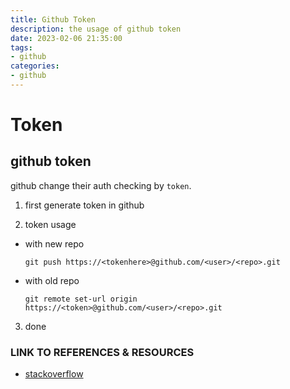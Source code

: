 ```yaml
---
title: Github Token
description: the usage of github token
date: 2023-02-06 21:35:00
tags:
- github
categories:
- github
---
```


# Token 

## github token

github change their auth checking by `token`.

1. first generate token in github

2. token usage

- with new repo
    
    `git push https://<tokenhere>@github.com/<user>/<repo>.git`

- with old repo

    `git remote set-url origin https://<token>@github.com/<user>/<repo>.git`

3. done








### LINK TO REFERENCES & RESOURCES
- [stackoverflow](https://stackoverflow.com/questions/68775869/message-support-for-password-authentication-was-removed-please-use-a-personal#:~:text=From%202021%2D08%2D13%2C,a%20PAT%20on%20your%20system.)
